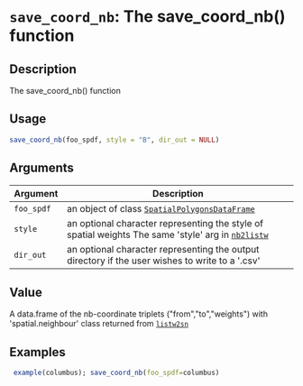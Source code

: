 # `save_coord_nb`: The save_coord_nb() function

## Description


 The save_coord_nb() function


## Usage

```r
save_coord_nb(foo_spdf, style = "B", dir_out = NULL)
```


## Arguments

Argument      |Description
------------- |----------------
```foo_spdf```     |     an object of class [`SpatialPolygonsDataFrame`](SpatialPolygonsDataFrame.html)
```style```     |     an optional character representing the style of spatial weights The same 'style' arg in [`nb2listw`](nb2listw.html)
```dir_out```     |     an optional character representing the output directory if the user wishes to write to a '.csv'

## Value


 A data.frame of the nb-coordinate triplets ("from","to","weights") with 'spatial.neighbour' class returned from [`listw2sn`](listw2sn.html) 


## Examples

```r 
 example(columbus); save_coord_nb(foo_spdf=columbus)
 ``` 

